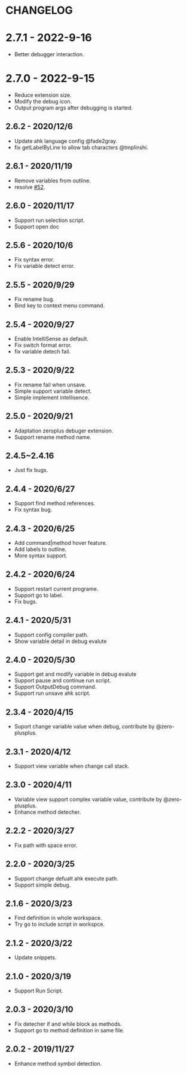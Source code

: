 # CHANGELOG

# 2.7.1 - 2022-9-16

- Better debugger interaction.

# 2.7.0 - 2022-9-15

- Reduce extension size.
- Modify the debug icon.
- Output program args after debugging is started.

## 2.6.2 - 2020/12/6

- Update ahk language config @fade2gray.
- fix getLabelByLine to allow tab characters @tmplinshi.

## 2.6.1 - 2020/11/19

- Remove variables from outline.
- resolve [#52](https://github.com/cweijan/vscode-autohotkey/issues/52).

## 2.6.0 - 2020/11/17

- Support run selection script.
- Support open doc

## 2.5.6 - 2020/10/6

- Fix syntax error.
- Fix variable detect error.

## 2.5.5 - 2020/9/29

- Fix rename bug.
- Bind key to context menu command.

## 2.5.4 - 2020/9/27

- Enable IntelliSense as default.
- Fix switch format error.
- fix variable detech fail.

## 2.5.3 - 2020/9/22

- Fix rename fail when unsave.
- Simple support variable detect.
- Simple implement intellisence.

## 2.5.0 - 2020/9/21

- Adaptation zeroplus debuger extension.
- Support rename method name.

## 2.4.5~2.4.16

- Just fix bugs.

## 2.4.4 - 2020/6/27

- Support find method references.
- Fix syntax bug.

## 2.4.3 - 2020/6/25

- Add command|method hover feature.
- Add labels to outline.
- More syntax support.

## 2.4.2 - 2020/6/24

- Support restart current programe.
- Support go to label.
- Fix bugs.

## 2.4.1 - 2020/5/31

- Support config compiler path.
- Show variable detail in debug evalute

## 2.4.0 - 2020/5/30

- Support get and modify variable in debug evalute
- Support pause and continue run script.
- Support OutputDebug command.
- Support run unsave ahk script.

## 2.3.4 - 2020/4/15

- Suport change variable value when debug, contribute by @zero-plusplus.

## 2.3.1 - 2020/4/12

- Support view variable when change call stack.

## 2.3.0 - 2020/4/11

- Variable view support complex variable value, contribute by @zero-plusplus.
- Enhance method detecher.

## 2.2.2 - 2020/3/27

- Fix path with space error.

## 2.2.0 - 2020/3/25

- Support change defualt ahk execute path.
- Support simple debug.

## 2.1.6 - 2020/3/23

- Find definition in whole workspace.
- Try go to include script in workspce.

## 2.1.2 - 2020/3/22

- Update snippets.

## 2.1.0 - 2020/3/19

- Support Run Script.

## 2.0.3 - 2020/3/10

- Fix detecher if and while block as methods.
- Support go to method definition in same file.

## 2.0.2 - 2019/11/27

- Enhance method symbol detection.

